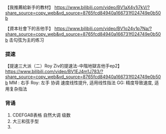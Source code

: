 【我推薦給新手的教材】 https://www.bilibili.com/video/BV1aX4y1i7kV/?share_source=copy_web&vd_source=8765fcd84940a166731f024749e0b50b

【資本社會下的吉他手】 https://www.bilibili.com/video/BV1o24y1p7Na/?share_source=copy_web&vd_source=8765fcd84940a166731f024749e0b50b
击勾弦为主的练习

### 提速
【提速三大派（二）Roy Ziv的提速法-中階地獄吉他手ep2】 https://www.bilibili.com/video/BV1EJ4m1J783/?share_source=copy_web&vd_source=8765fcd84940a166731f024749e0b50b
MM : 右手
Roy: 左手 协调 速度线性提升, 适用线性指法
GG: 精度导致速度, 适用复杂指法

### 背诵
1. CDEFGAB表格 自然大调 级数
2. 大三和弦手型
3. 